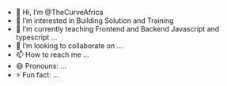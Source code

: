 - 👋 Hi, I’m @TheCurveAfrica
- 👀 I’m interested in Building Solution and Training
- 🌱 I’m currently teaching Frontend and Backend Javascript and typescript ...
- 💞️ I’m looking to collaborate on ...
- 📫 How to reach me ...
- 😄 Pronouns: ...
- ⚡ Fun fact: ...

<!---
TheCurveAfrica/TheCurveAfrica is a ✨ special ✨ repository because its `README.md` (this file) appears on your GitHub profile.
You can click the Preview link to take a look at your changes.
--->
